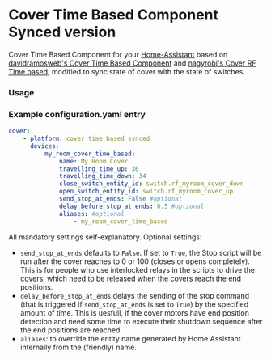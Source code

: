 # Cover Time Based Component Synced version

Cover Time Based Component for your [Home-Assistant](http://www.home-assistant.io) based on [davidramosweb's Cover Time Based Component](https://github.com/davidramosweb/home-assistant-custom-components-cover-time-based) and [nagyrobi's Cover RF Time based](https://github.com/nagyrobi/home-assistant-custom-components-cover-rf-time-based/),
modified to sync state of cover with the state of switches.

### Usage

### Example configuration.yaml entry

```yaml
cover:
    - platform: cover_time_based_synced
      devices:
          my_room_cover_time_based:
              name: My Room Cover
              travelling_time_up: 36
              travelling_time_down: 34
              close_switch_entity_id: switch.rf_myroom_cover_down
              open_switch_entity_id: switch.rf_myroom_cover_up
              send_stop_at_ends: False #optional
              delay_before_stop_at_ends: 0.5 #optional
              aliases: #optional
                  - my_room_cover_time_based
```

All mandatory settings self-explanatory.
Optional settings:

-   `send_stop_at_ends` defaults to `False`. If set to `True`, the Stop script will be run after the cover reaches to 0 or 100 (closes or opens completely). This is for people who use interlocked relays in the scripts to drive the covers, which need to be released when the covers reach the end positions.
-   `delay_before_stop_at_ends` delays the sending of the stop command (that is triggered if `send_stop_at_ends` is set to `True`) by the specified amount of time. This is uesfull, if the cover motors have end position detection and need some time to execute their shutdown sequence after the end positions are reached.
-   `aliases`: to override the entity name generated by Home Assistant internally from the (friendly) name.
